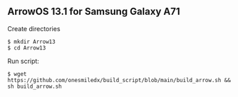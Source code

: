 ArrowOS 13.1 for Samsung Galaxy A71
------------------------------------

Create directories

	$ mkdir Arrow13
	$ cd Arrow13

Run script:

	$ wget https://github.com/onesmiledx/build_script/blob/main/build_arrow.sh && sh build_arrow.sh
